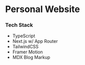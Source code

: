 # Personal Website
### Tech Stack
* TypeScript
* Next.js w/ App Router
* TailwindCSS
* Framer Motion
* MDX Blog Markup
